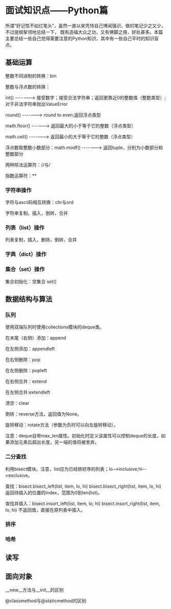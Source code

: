 # 面试知识点——Python篇


所谓“好记性不如烂笔头”，虽然一直以来凭恃自己博闻强识，做的笔记少之又少，不过提纲挈领地总结一下，
既有造福大众之功，又有佛脚之用，好处甚多。本篇主要总结一些自己觉得需要注意的Python知识，其中有一些自己平时的知识盲点。

## 基础运算

整数不同进制的转换：bin

整数与浮点数的转换：

int() -------> 接受数字；接受合法字符串；返回更靠近0的整数值（整数类型）;对于非法字符串抛出ValueError

round() -------> round to even;返回浮点类型

math.floor() ------> 返回最大的小于等于它的整数（浮点类型）

math.ceil() -------> 返回最小的大于等于它的整数（浮点类型）

浮点数取整数小数部分：math.modf() -------> 返回tuple，分别为小数部分和整数部分

两种除法运算符：//与/

指数运算符：**

### 字符串操作

字符与ascii码相互转换：chr与ord

字符串复制，插入，倒转，合并

### 列表（list）操作

列表复制，插入，删除，倒转，合并

### 字典（dict）操作

### 集合（set）操作

集合初始化：空集合 set()

## 数据结构与算法

### 队列

使用双端队列时使用collections模块的deque类。

在末尾（右侧）添加：append

在左侧添加：appendleft

在右侧删除：pop

在左侧删除：popleft

在右侧合并：extend

在左侧合并:extendleft

清空：clear

倒转：reverse方法，返回值为None。

旋转移动：rotate方法（参数为负时可以向左旋转移动）。

注意：deque自带max_len属性。初始化时定义该属性可以控制deque的长度，如果添加元素后超出长度，另一端的值将被舍弃。

### 二分查找

利用bisect模块。注意，list应为已经排好序的列表；lo-->inclusive;hi-->exclusive。

查找：bisect.bisect_left(list, item, lo, hi)
    bisect.bisect_right(list, item, lo, hi)
    返回待插入的位置的index，范围为0到len(list)。
    
查找并插入：bisect.insort_left(list, item, lo, hi)
  bisect.insort_right(list, item, lo, hi)
  不返回值，直接在原列表中插入。

### 排序

### 哈希

## 读写

## 面向对象

__new__方法与__init__的区别

@classmethod与@staticmethod的区别
